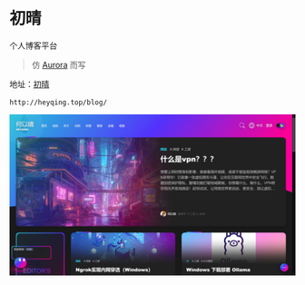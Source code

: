# 初晴

个人博客平台

> 仿 [Aurora](https://github.com/linhaojun857/aurora) 而写

地址：[初晴](http://heyqing.top/blog/)

```
http://heyqing.top/blog/
```

![初晴](/assets/hey-blog.jpg)

